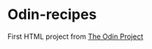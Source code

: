 # Odin-recipes
First HTML project from [The Odin Project](https://www.theodinproject.com/lessons/foundations-recipes) 
